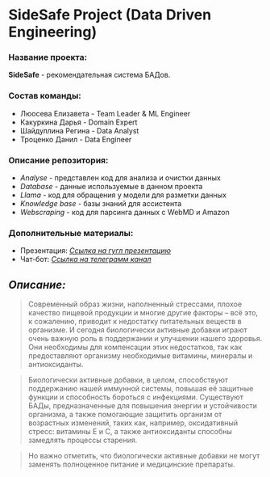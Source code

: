 # SideSafe Project (Data Driven Engineering)

### Название проекта: 
**SideSafe** - рекомендательная система БАДов.
  
### Состав команды:
* Люосева Елизавета - Team Leader & ML Engineer
* Какуркина Дарья - Domain Expert
* Шайдуллина Регина - Data Analyst
* Троценко Данил - Data Engineer
  
### Описание репозитория:
- *Analyse* - представлен код для анализа и очистки данных
- *Database* - данные используемые в данном проекта
- *Llama* - код для обращения у модели для разметки данных
- *Knowledge base* - базы знаний для ассистента
- *Webscraping* - код для парсинга данных с WebMD и Amazon

### Дополнительные материалы:
* Презентация: [*Ссылка на гугл презентацию*](https://docs.google.com/presentation/d/1al_-8AfYyL-xuaTMxnPE4dZB6pDeUlVGrJikFGWUp84)
* Чат-бот: [*Ссылка на телеграмм канал*](https://t.me/SideSafe_bot)

## ___Описание:___ 
>Современный образ жизни, наполненный стрессами, плохое качество пищевой продукции и многие другие факторы – всё это, к сожалению, приводит к недостатку питательных веществ в организме. И сегодня биологически активные добавки играют очень важную роль в поддержании и улучшении нашего здоровья. Они необходимы для компенсации этих недостатков, так как предоставляют организму необходимые витамины, минералы и антиоксиданты.

>Биологически активные добавки, в целом, способствуют поддержанию нашей иммунной системы, повышая её защитные функции и способность бороться с инфекциями. Существуют БАДы, предназначенные для повышения энергии и устойчивости организма, а также помогающие защитить организм от возрастных изменений, таких как, например, оксидативный стресс: витамины Е и С, а также антиоксиданты способны замедлять процессы старения.

>Но важно отметить, что биологически активные добавки не могут заменять полноценное питание и медицинские препараты.

